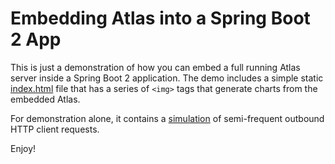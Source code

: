 # Embedding Atlas into a Spring Boot 2 App

This is just a demonstration of how you can embed a full running Atlas server inside a Spring Boot 2 application. The demo includes a simple static [index.html](https://github.com/jkschneider/atlas-embedded/blob/master/src/main/resources/static/index.html) file that has a series of `<img>` tags that generate charts from the embedded Atlas.

For demonstration alone, it contains a [simulation](https://github.com/jkschneider/atlas-embedded/blob/master/src/main/java/io/pivotal/atlas/SimulatedRestEndpointCalls.java) of semi-frequent outbound HTTP client requests.

Enjoy!
